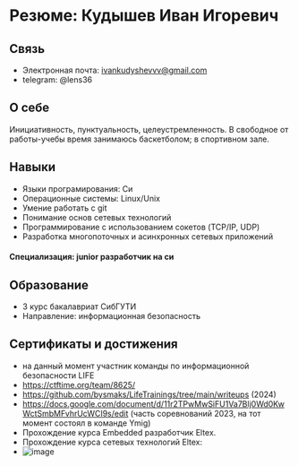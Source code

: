 # Резюме: Кудышев Иван Игоревич

## Связь

- Электронная почта: ivankudyshevvv@gmail.com
- telegram: @lens36

## О себе

Инициативность, пунктуальность, целеустремленность. В свободное от работы-учебы время занимаюсь баскетболом; в спортивном зале.

## Навыки

- Языки програмирования: Си  
- Операционные системы: Linux/Unix
- Умение работать с git
- Понимание основ сетевых технологий
- Программирование с использованием сокетов (TCP/IP, UDP)
- Разработка многопоточных и асинхронных сетевых приложений


#### Специализация: junior разработчик на си

## Образование

- 3 курс бакалавриат СибГУТИ
- Направление: информационная безопасность

## Сертификаты и достижения

- на данный момент участник команды по информационной безопасности LIFE
- https://ctftime.org/team/8625/
- https://github.com/bysmaks/LifeTrainings/tree/main/writeups (2024)
- https://docs.google.com/document/d/11r2TPwMwSiFU1Va7Blj0Wd0KwWctSmbMFvhrUcWCI9s/edit (часть соревнований 2023, на тот момент состоял в команде Ymig)
- Прохождение курса Embedded разработчик Eltex.
- Прохождение курса сетевых технологий Eltex:
- ![image](https://github.com/cclens/Resume/assets/117731232/06dd5eaf-150c-4686-a236-d91551c8ae1c)
  

